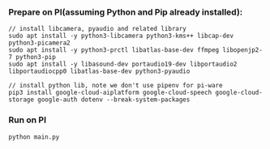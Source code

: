 ### Prepare on PI(assuming Python and Pip already installed):

```
// install libcamera, pyaudio and related library
sudo apt install -y python3-libcamera python3-kms++ libcap-dev python3-picamera2
sudo apt install -y python3-prctl libatlas-base-dev ffmpeg libopenjp2-7 python3-pip
sudo apt install -y libasound-dev portaudio19-dev libportaudio2 libportaudiocpp0 libatlas-base-dev python3-pyaudio

// install python lib, note we don't use pipenv for pi-ware
pip3 install google-cloud-aiplatform google-cloud-speech google-cloud-storage google-auth dotenv --break-system-packages
```

### Run on PI

```
python main.py
```
